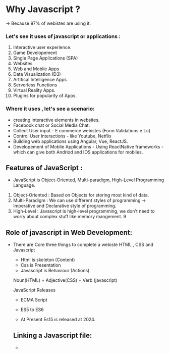 # Why Javascript ? 

-> Because 97% of webistes are using it. 

### Let's see it uses of javascript or applications : 

1. Interactive user experience.
2. Game Developement
3. Single Page Applications (SPA)
4. Websites
5. Web and Moblie Apps
6. Data Visualization (D3)
7. Artifical Intelligence Apps
8. Serverless Functions
9. Virtual Reality Apps.
10. Plugins for popularity of Apps.

### Where it uses , let's see a scenario:

- creating interactive elements in websites.
- Facebook chat or Social Media Chat.
- Collect User input - E commerce webistes (Form Validations e.t.c)
- Control User Interactions - like Youtube, Netflix 
- Building web applications using Angular, Vue, ReactJS.
- Developement of Moblie Applications - Using ReactNative frameworks - which can give both Andriod and IOS applications for moblies.

## Features of  JavaScript : 

- JavaScript is Object-Oriented, Multi-paradigm, High-Level Programming Language.

1. Object-Oriented : Based on Objects for storing most kind of data.
2. Multi-Paradigm : We can use different styles of programming -> Imperative and Declarative style of programming.
3. High-Level : Javascript is high-level programming, we don't need to worry about complex stuff like  memory mangement.
9
## Role of javascript in Web Development: 

- There are Core three things to complete a webiste HTML , CSS and Javascript 
  - Html is skeleton (Content)
  - Css is Presentation
  - Javascript is Behaviour (Actions)

  Noun(HTML) + Adjective(CSS) + Verb (javascript)

  JavaScript  Releases 

  - ECMA Script 

  - ES5 to ES6 
  - At Present Es15 is released at 2024.

  ## Linking a Javascript file:

  - 